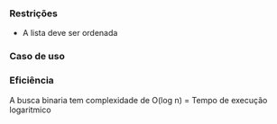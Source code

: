 ### Restrições
- A lista deve ser ordenada

### Caso de uso

### Eficiência
A busca binaria tem complexidade de O(log n) = Tempo de execução logaritmico